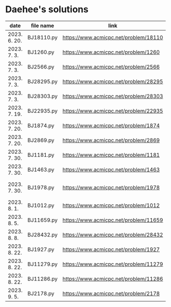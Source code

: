 # Daehee's solutions
|     date     | file name  |                               link                               |                       type                      |               remarks               |
| ------------ | ---------- | ---------------------------------------------------------------- | ----------------------------------------------- | ----------------------------------- |
| 2023. 6. 20. | BJ18110.py | https://www.acmicpc.net/problem/18110                            | mathematics(?), sorting                         |                                     |
| 2023. 7. 3.  | BJ1260.py  | https://www.acmicpc.net/problem/1260                             | graph theory/search, BFS/DFS                    |                                     |
| 2023. 7. 3.  | BJ2566.py  | https://www.acmicpc.net/problem/2566                             |                                                 |                                     |
| 2023. 7. 3.  | BJ28295.py | https://www.acmicpc.net/problem/28295                            | mathematics(?)                                  |                                     |
| 2023. 7. 3.  | BJ28303.py | https://www.acmicpc.net/problem/28303                            | prefix sum                                      | not solved                          |
| 2023. 7. 19. | BJ22935.py | https://www.acmicpc.net/problem/22935                            | mathematics(?)                                  |                                     |
| 2023. 7. 20. | BJ1874.py  | https://www.acmicpc.net/problem/1874                             | stack                                           | not solved                          |
| 2023. 7. 20. | BJ2869.py  | https://www.acmicpc.net/problem/2869                             | mathematics(?)                                  |                                     |
| 2023. 7. 30. | BJ1181.py  | https://www.acmicpc.net/problem/1181                             | string, sorting                                 |                                     |
| 2023. 7. 30. | BJ1463.py  | https://www.acmicpc.net/problem/1463                             | dynamic programming                             |                                     |
| 2023. 7. 30. | BJ1978.py  | https://www.acmicpc.net/problem/1978                             | mathematics(number theory), primality test      |                                     |
| 2023. 8. 1.  | BJ1012.py  | https://www.acmicpc.net/problem/1012                             | graph theory/search, BFS/DFS                    |                                     |
| 2023. 8. 5.  | BJ11659.py | https://www.acmicpc.net/problem/11659                            | prefix sum                                      |                                     |
| 2023. 8. 8.  | BJ28432.py | https://www.acmicpc.net/problem/28432                            | string                                          |                                     |
| 2023. 8. 22. | BJ1927.py  | https://www.acmicpc.net/problem/1927                             | priority queue                                  |                                     |
| 2023. 8. 22. | BJ11279.py | https://www.acmicpc.net/problem/11279                            | priority queue                                  |                                     |
| 2023. 8. 22. | BJ11286.py | https://www.acmicpc.net/problem/11286                            | priority queue                                  |                                     |
| 2023. 9. 5.  | BJ2178.py  | https://www.acmicpc.net/problem/2178                             | graph theory/search, BFS                        | failed(time-out)                    |